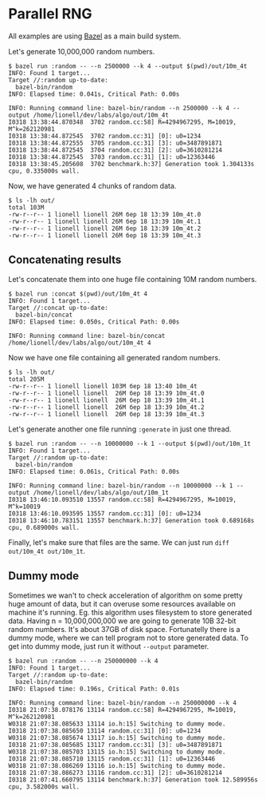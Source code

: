 # Parallel RNG

All examples are using [Bazel](https://bazel.build) as a main build system.

Let's generate 10,000,000 random numbers.

```
$ bazel run :random -- --n 2500000 --k 4 --output $(pwd)/out/10m_4t
INFO: Found 1 target...
Target //:random up-to-date:
  bazel-bin/random
INFO: Elapsed time: 0.041s, Critical Path: 0.00s

INFO: Running command line: bazel-bin/random --n 2500000 --k 4 --output /home/lionell/dev/labs/algo/out/10m_4t
I0318 13:38:44.870348  3702 random.cc:58] R=4294967295, M=10019, M^k=262120981
I0318 13:38:44.872545  3702 random.cc:31] [0]: u0=1234
I0318 13:38:44.872555  3705 random.cc:31] [3]: u0=3487891871
I0318 13:38:44.872545  3704 random.cc:31] [2]: u0=3610281214
I0318 13:38:44.872545  3703 random.cc:31] [1]: u0=12363446
I0318 13:38:45.205608  3702 benchmark.h:37] Generation took 1.304133s cpu, 0.335000s wall.
```

Now, we have generated 4 chunks of random data.

```
$ ls -lh out/
total 103M
-rw-r--r-- 1 lionell lionell 26M бер 18 13:39 10m_4t.0
-rw-r--r-- 1 lionell lionell 26M бер 18 13:39 10m_4t.1
-rw-r--r-- 1 lionell lionell 26M бер 18 13:39 10m_4t.2
-rw-r--r-- 1 lionell lionell 26M бер 18 13:39 10m_4t.3
```

## Concatenating results

Let's concatenate them into one huge file containing 10M random numbers.

```
$ bazel run :concat $(pwd)/out/10m_4t 4
INFO: Found 1 target...
Target //:concat up-to-date:
  bazel-bin/concat
INFO: Elapsed time: 0.050s, Critical Path: 0.00s

INFO: Running command line: bazel-bin/concat /home/lionell/dev/labs/algo/out/10m_4t 4
```

Now we have one file containing all generated random numbers.

```
$ ls -lh out/
total 205M
-rw-r--r-- 1 lionell lionell 103M бер 18 13:40 10m_4t
-rw-r--r-- 1 lionell lionell  26M бер 18 13:39 10m_4t.0
-rw-r--r-- 1 lionell lionell  26M бер 18 13:39 10m_4t.1
-rw-r--r-- 1 lionell lionell  26M бер 18 13:39 10m_4t.2
-rw-r--r-- 1 lionell lionell  26M бер 18 13:39 10m_4t.3
```

Let's generate another one file running `:generate` in just one thread.

```
$ bazel run :random -- --n 10000000 --k 1 --output $(pwd)/out/10m_1t
INFO: Found 1 target...
Target //:random up-to-date:
  bazel-bin/random
INFO: Elapsed time: 0.061s, Critical Path: 0.00s

INFO: Running command line: bazel-bin/random --n 10000000 --k 1 --output /home/lionell/dev/labs/algo/out/10m_1t
I0318 13:46:10.093510 13557 random.cc:58] R=4294967295, M=10019, M^k=10019
I0318 13:46:10.093595 13557 random.cc:31] [0]: u0=1234
I0318 13:46:10.783151 13557 benchmark.h:37] Generation took 0.689168s cpu, 0.689000s wall.
```

Finally, let's make sure that files are the same. We can just run `diff out/10m_4t out/10m_1t`.

## Dummy mode

Sometimes we wan't to check acceleration of algorithm on some pretty huge amount of data, but it
can overuse some resources available on machine it's running. Eg. this algorithm uses filesystem to
store generated data. Having n = 10,000,000,000 we are going to generate 10B 32-bit random numbers.
It's about 37GB of disk space. Fortunatelly there is a dummy mode, where we can tell program not to
store generated data. To get into dummy mode, just run it without `--output` parameter.

```
$ bazel run :random -- --n 250000000 --k 4
INFO: Found 1 target...
Target //:random up-to-date:
  bazel-bin/random
INFO: Elapsed time: 0.196s, Critical Path: 0.01s

INFO: Running command line: bazel-bin/random --n 250000000 --k 4
I0318 21:07:38.078176 13114 random.cc:58] R=4294967295, M=10019, M^k=262120981
W0318 21:07:38.085633 13114 io.h:15] Switching to dummy mode.
I0318 21:07:38.085650 13114 random.cc:31] [0]: u0=1234
W0318 21:07:38.085674 13117 io.h:15] Switching to dummy mode.
I0318 21:07:38.085685 13117 random.cc:31] [3]: u0=3487891871
W0318 21:07:38.085703 13115 io.h:15] Switching to dummy mode.
I0318 21:07:38.085710 13115 random.cc:31] [1]: u0=12363446
W0318 21:07:38.086269 13116 io.h:15] Switching to dummy mode.
I0318 21:07:38.086273 13116 random.cc:31] [2]: u0=3610281214
I0318 21:07:41.660795 13114 benchmark.h:37] Generation took 12.589956s cpu, 3.582000s wall.
```
